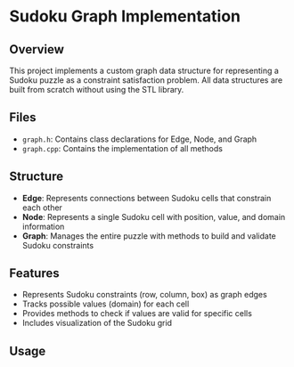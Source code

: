 # Sudoku Graph Implementation

## Overview
This project implements a custom graph data structure for representing a Sudoku puzzle as a constraint satisfaction problem. All data structures are built from scratch without using the STL library.

## Files
- `graph.h`: Contains class declarations for Edge, Node, and Graph
- `graph.cpp`: Contains the implementation of all methods

## Structure
- **Edge**: Represents connections between Sudoku cells that constrain each other
- **Node**: Represents a single Sudoku cell with position, value, and domain information
- **Graph**: Manages the entire puzzle with methods to build and validate Sudoku constraints

## Features
- Represents Sudoku constraints (row, column, box) as graph edges
- Tracks possible values (domain) for each cell
- Provides methods to check if values are valid for specific cells
- Includes visualization of the Sudoku grid

## Usage
